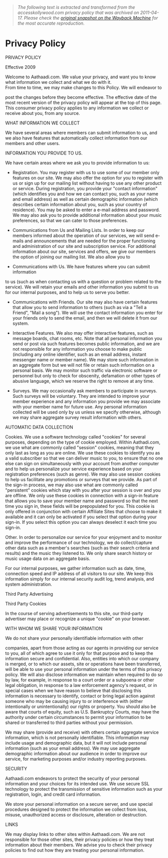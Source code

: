 > *The following text is extracted and transformed from the accesskollywood.com privacy policy that was archived on 2011-04-17. Please check the [original snapshot on the Wayback Machine](https://web.archive.org/web/20110417020903id_/http%3A//accesskollywood.com/index.php%3Fview%3Darticle%26catid%3D38%253Aextras%26id%3D157%253Aprivacy-policy%26option%3Dcom_content%26Itemid%3D60) for the most accurate reproduction.*

# Privacy Policy

PRIVACY POLICY

Effective 2009

Welcome to Aathaadi.com. We value your privacy, and want you to know what information we collect and what we do with it.     
From time to time, we may make changes to this Policy. We will endeavor to 

post the changes before they become effective. The effective date of the most recent version of the privacy policy will appear at the top of this page. This consumer privacy policy applies to any information we collect or receive about you, from any source.

  
WHAT INFORMATION WE COLLECT

We have several areas where members can submit information to us, and we also have features that automatically collect information from our members and other users.

  
INFORMATION YOU PROVIDE TO US. 

We have certain areas where we ask you to provide information to us:

  
* Registration. You may register with us to use some of our member only features on our site. We may also offer the option for you to register with us or sign up for our mailing list without having to use any other product or service. During registration, you provide your "contact information" (which identifies you and how we can contact you, such as your name and email address) as well as certain demographic information (which describes certain information about you, such as your country of residence). You may be asked to enter a e-mail address and password. We may also ask you to provide additional information about your music preferences, so that we can cater to those preferences. 

  
* Communications from Us and Mailing Lists. In order to keep our members informed about the operation of our services, we will send e-mails and announcements that are needed for the proper functioning and administration of our site and subscription service. For additional information about our site, services and offers, we give our members the option of joining our mailing list. We also allow you to 

  
* Communications with Us. We have features where you can submit information 

to us (such as when contacting us with a question or problem related to the service). We will retain your emails and other information you submit to us for our internal purposes, and to help us to serve you better.

  
* Communications with Friends. Our site may also have certain features that allow you to send information to others (such as via a "Tell a Friend", "Mail a song"). We will use the contact information you enter for your friends only to send the email, and then we will delete it from our system.

  
* Interactive Features. We also may offer interactive features, such as message boards, chat rooms, etc. Note that all personal information you send or post via such features becomes public information, and we are not responsible for any information you choose to make public (including any online identifier, such as an email address, instant messenger name or member name). We may store such information in an aggregate form but we will not file or retain such information on a personal basis. We may monitor such traffic via electronic software or personnel but only to check for obscenity, defamation or other types of abusive language, which we reserve the right to remove at any time.

  
* Surveys. We may occasionally ask members to participate in surveys. Such surveys will be voluntary. They are intended to improve your member experience and any information you provide we may associate with your member name for future use. Any personal information collected will be used only by us unless we specify otherwise, although we may share aggregate survey result information with others. 

  
AUTOMATIC DATA COLLECTION 

  
Cookies. We use a software technology called "cookies" for several purposes, depending on the type of cookie employed. Within Aathadi.com, we use what are commonly called "session" cookies, meaning that they only last as long as you are online. We use these cookies to identify you as a valid subscriber so that we can deliver music to you, to ensure that no one else can sign on simultaneously with your account from another computer and to help us personalize your service experience based on your registration preferences (such as genre). We may also use session cookies to help us facilitate any promotions or surveys that we provide. As part of the sign-in process, we may also use what are commonly called "persistent" cookies which stay with you after your session is over and you are offline. We only use these cookies in connection with a sign-in feature that allows you to save your member name and password so that the next time you sign in, these fields will be prepopulated for you. This cookie is only offered in conjunction with certain Affiliate Sites that choose to make it available and it can only be activated if you select that option during your sign-in. If you select this option you can always deselect it each time you sign-in. 

  
Other. In order to personalize our service for your enjoyment and to monitor and improve the performance of our technology, we do collect/capture other data such as a member's searches (such as their search criteria and results) and the music they listened to. We only share search history or music usage data on an aggregate basis. 

  
For our internal purposes, we gather information such as date, time, connection speed and IP address of all visitors to our site. We keep this information simply for our internal security audit log, trend analysis, and system administration.

  
Third Party Advertising

Third Party Cookies

In the course of serving advertisements to this site, our third-party advertiser may place or recognize a unique "cookie" on your browser.

  
WITH WHOM WE SHARE YOUR INFORMATION 

  
We do not share your personally identifiable information with other 

companies, apart from those acting as our agents in providing our service to you, all of which agree to use it only for that purpose and to keep the information secure and confidential. Also, entities into which our company is merged, or to which our assets, site or operations have been transferred, will be able to use your personal information under the terms of this privacy policy. We will also disclose information we maintain when required to do so by law, for example, in response to a court order or a subpoena or other legal obligation, in response to a law enforcement agency's request, or in special cases when we have reason to believe that disclosing this information is necessary to identify, contact or bring legal action against someone who may be causing injury to or interference with (either intentionally or unintentionally) our rights or property. You should also be aware that courts of equity, such as U.S. Bankruptcy Courts, may have the authority under certain circumstances to permit your information to be shared or transferred to third parties without your permission. 

  
We may share (provide and receive) with others certain aggregate service information, which is not personally identifiable. This information may include usage and demographic data, but it will not include personal information (such as your email address). We may use aggregate demographic information about our audience in order to improve our service, for marketing purposes and/or industry reporting purposes.

  
SECURITY 

  
Aathaadi.com endeavors to protect the security of your personal information and your choices for its intended use. We use secure SSL technology to protect the transmission of sensitive information such as your registration, login, and credit card information. 

  
We store your personal information on a secure server, and use special procedures designed to protect the information we collect from loss, misuse, unauthorized access or disclosure, alteration or destruction. 

  
LINKS 

  
We may display links to other sites within Aathaadi.com. We are not responsible for those other sites, their privacy policies or how they treat information about their members. We advise you to check their privacy policies to find out how they are treating your personal information. 

[](http://www.google.com/bookmarks/ "Google!") [](https://www.facebook.com/ "Facebook!")
